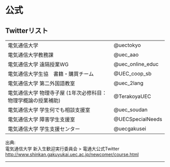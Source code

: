 # 公式
## Twitterリスト

| | |
| :- | :- |
| 電気通信大学	| @uectokyo |
| 電気通信大学教務課	| @uec_aao |
| 電気通信大学 遠隔授業WG	| @uec_online_educ |
| 電気通信大学生協　書籍・購買チーム	| @UEC_coop_sb |
| 電気通信大学 第二外国語教室	| @uec_2lang |
| 電気通信大学 物理寺子屋 (1年次必修科目：物理学概論の授業補助)	| @TerakoyaUEC |
| 電気通信大学 学生何でも相談支援室	| @uec_soudan |
| 電気通信大学 障害学生支援室	| @UECSpecialNeeds |
| 電気通信大学 学生支援センター	| @uecgakusei |
出典:  
電気通信大学 新入生歓迎実行委員会 > 電通大公式Twitter  
http://www.shinkan.gakuyukai.uec.ac.jp/newcomer/course.html

---    
                  

